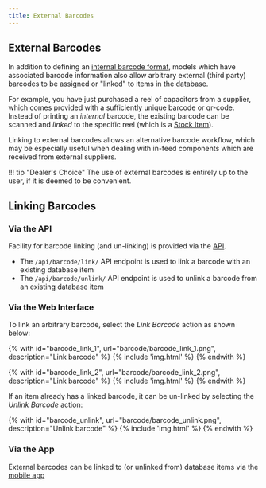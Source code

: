 ```yaml
---
title: External Barcodes
---
```


## External Barcodes

In addition to defining an [internal barcode format](./internal.md), models which have associated barcode information also allow arbitrary external (third party) barcodes to be assigned or "linked" to items in the database.

For example, you have just purchased a reel of capacitors from a supplier, which comes provided with a sufficiently unique barcode or qr-code. Instead of printing an *internal* barcode, the existing barcode can be scanned and *linked* to the specific reel (which is a [Stock Item](../stock/stock.md#stock-item)).

Linking to external barcodes allows an alternative barcode workflow, which may be especially useful when dealing with in-feed components which are received from external suppliers.

!!! tip "Dealer's Choice"
    The use of external barcodes is entirely up to the user, if it is deemed to be convenient.

## Linking Barcodes

### Via the API

Facility for barcode linking (and un-linking) is provided via the [API](../api/api.md).

- The `/api/barcode/link/` API endpoint is used to link a barcode with an existing database item
- The `/api/barcode/unlink/` API endpoint is used to unlink a barcode from an existing database item

### Via the Web Interface

To link an arbitrary barcode, select the *Link Barcode* action as shown below:

{% with id="barcode_link_1", url="barcode/barcode_link_1.png", description="Link barcode" %}
{% include 'img.html' %}
{% endwith %}

{% with id="barcode_link_2", url="barcode/barcode_link_2.png", description="Link barcode" %}
{% include 'img.html' %}
{% endwith %}

If an item already has a linked barcode, it can be un-linked by selecting the *Unlink Barcode* action:

{% with id="barcode_unlink", url="barcode/barcode_unlink.png", description="Unlink barcode" %}
{% include 'img.html' %}
{% endwith %}

### Via the App

External barcodes can be linked to (or unlinked from) database items via the [mobile app](../app/barcode.md)
